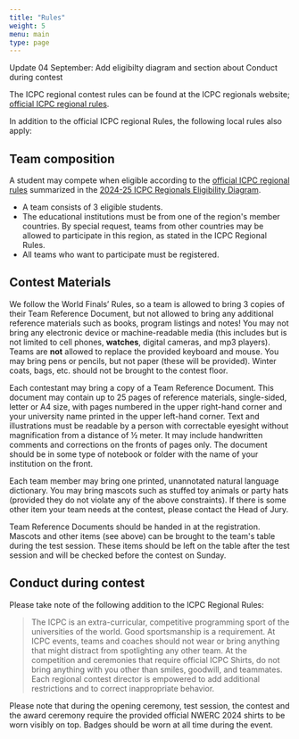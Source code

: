 ```yaml
---
title: "Rules"
weight: 5
menu: main
type: page
---
```

Update 04 September: Add eligibilty diagram and section about Conduct during contest

The ICPC regional contest rules can be found at the ICPC regionals website; [official ICPC regional rules](https://icpc.global/regionals/rules).

In addition to the official ICPC regional Rules, the following local rules also apply:

## Team composition
A student may compete when eligible according to the [official ICPC regional rules](https://icpc.global/regionals/rules) summarized in the [2024-25 ICPC Regionals Eligibility Diagram](https://drive.google.com/file/d/1cFXF7ZKNP72ZZrq3yVIrREdk-snse1aX/view).

* A team consists of 3 eligible students.
* The educational institutions must be from one of the region's member countries. By special request, teams from other countries may be allowed to participate in this region, as stated in the ICPC Regional Rules.
* All teams who want to participate must be registered.


## Contest Materials
We follow the World Finals’ Rules, so a team is allowed to bring 3 copies of their Team Reference Document, but not allowed
to bring any additional reference materials such as books, program listings and notes! You may not bring any electronic device
or machine-readable media (this includes but is not limited to cell phones, **watches**, digital cameras, and mp3 players).
Teams are **not** allowed to replace the provided keyboard and mouse.
You may bring pens or pencils, but not paper (these will be provided).
Winter coats, bags, etc. should not be brought to the contest floor.

Each contestant may bring a copy of a Team Reference Document. This document may contain up to 25 pages of reference materials,
single-sided, letter or A4 size, with pages numbered in the upper right-hand corner and your university name printed in the upper
left-hand corner. Text and illustrations must be readable by a person with correctable eyesight without magnification from a
distance of ½ meter. It may include handwritten comments and corrections on the fronts of pages only. The document should be
in some type of notebook or folder with the name of your institution on the front.

Each team member may bring one printed, unannotated natural language dictionary. You may bring mascots such as stuffed
toy animals or party hats (provided they do not violate any of the above constraints). If there is some other item your
team needs at the contest, please contact the Head of Jury.

Team Reference Documents should be handed in at the registration.
Mascots and other items (see above) can be brought to the team's table during the test session.
These items should be left on the table after the test session and will be checked before the contest on Sunday.

## Conduct during contest
Please take note of the following addition to the ICPC Regional Rules:
>The ICPC is an extra-curricular, competitive programming sport of the universities of the world.    Good sportsmanship is a requirement.  At ICPC events, teams and coaches should not wear or bring anything that might distract from spotlighting any other team.  At the competition and ceremonies that require official ICPC Shirts, do not bring anything with you other than smiles, goodwill, and teammates.  Each regional contest director is empowered to add additional restrictions and to correct inappropriate behavior.

Please note that during the opening ceremony, test session, the contest and the award ceremony require the provided official NWERC 2024 shirts to be worn visibly on top. Badges should be worn at all time during the event.

